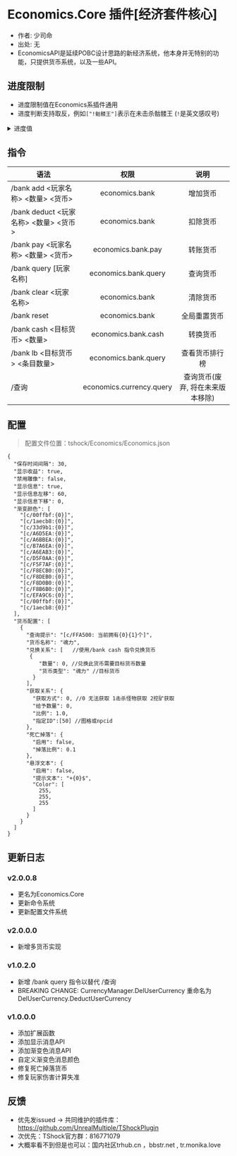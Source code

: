 # Economics.Core 插件[经济套件核心]

- 作者: 少司命
- 出处: 无
- EconomicsAPI是延续POBC设计思路的新经济系统，他本身并无特别的功
能，只提供货币系统，以及一些API。

## 进度限制
- 进度限制值在Economics系插件通用
- 进度判断支持取反，例如`["!骷髅王"]`表示在未击杀骷髅王 (`!`是英文感叹号)

<Details>

<Summary>进度值</Summary>

| 主名称    | 别名                   |
|--------|----------------------|
| 无限制    | -                    |
| 克眼     | 克苏鲁之眼                |
| 史莱姆王   | 史莱姆之王、史王             |
| 克脑     | 克苏鲁之脑、世界吞噬者、世界吞噬怪、世吞 |
| 骷髅王    | -                    |
| 蜂王     | -                    |
| 鹿角怪    | 独眼巨鹿                 |
| 血肉墙    | 肉山、肉后、困难模式           |
| 一王后    | -                    |
| 双子魔眼   | -                    |
| 毁灭者    | 铁长直                  |
| 机械骷髅王  | -                    |
| 世纪之花   | 世花                   |
| 石巨人    | -                    |
| 猪鲨     | 猪龙鱼公爵                |
| 拜月教邪教徒 | 拜月                   |
| 月球领主   | 月亮领主、月总              |
| 光之女皇   | 光女                   |
| 史莱姆皇后  | 史后                   |
| 哀木     | -                    |
| 南瓜王    | -                    |
| 长绿尖叫怪  | -                    |
| 冰雪女皇   | -                    |
| 圣诞坦克   | -                    |
| 火星飞碟   | 飞碟                   |
| 小丑     | -                    |
| 日耀柱    | -                    |
| 星旋柱    | -                    |
| 星云柱    | -                    |
| 星尘柱    | -                    |
| 哥布林入侵  | 哥布林                  |
| 海盗入侵   | 海盗                   |
| 霜月     | -                    |
| 血月     | -                    |
| 旧日一    | 黑暗法师                 |
| 旧日二    | 巨魔                   |
| 旧日三    | 贝蒂斯、双足翼龙             |
| 雨天     | -                    |
| 白天     | -                    |
| 夜晚     | -                    |
| 大风天    | -                    |
| 万圣节    | -                    |
| 派对     | -                    |
| 2020   | 醉酒世界                 |
| 2021   | 十周年                  |
| ftw    | For The Worthy       |
| 混乱世界   | 颠倒世界                 |
| ntb    | 蜂蜜世界                 |
| 永恒领域   | 饥荒                   |
| 天顶世界   | 天顶                   |
| 危机世界   | -                    |
| 森林     | -                    |
| 丛林     | -                    |
| 沙漠     | -                    |
| 雪原     | -                    |
| 洞穴     | -                    |
| 海洋     | -                    |
| 神圣     | -                    |
| 蘑菇     | -                    |
| 微光     | -                    |
| 腐化之地   | 腐化                   |
| 猩红     | 猩红之地                 |
| 地牢     | -                    |
| 墓地     | -                    |
| 神庙     | -                    |
| 蜂巢     | -                    |
| 沙尘暴    | -                    |
| 天空     | -                    |
| 岩层     | -                    |
| 土层     | -                    |
| 地狱     | -                    |
| 地下沙漠   | -                    |
| 满月     | -                    |
| 亏凸月    | -                    |
| 下弦月    | -                    |
| 残月     | -                    |
| 新月     | -                    |
| 娥眉月    | -                    |
| 上弦月    | -                    |
| 盈凸月    | -                    |
</Details>

## 指令

| 语法                            |            权限            |         说明         |
|-------------------------------|:------------------------:|:------------------:|
| /bank add <玩家名称> <数量> <货币>    |      economics.bank      |        增加货币        |
| /bank deduct <玩家名称> <数量> <货币> |      economics.bank      |        扣除货币        |
| /bank pay <玩家名称> <数量> <货币>    |    economics.bank.pay    |        转账货币        |
| /bank query [玩家名称]            |   economics.bank.query   |        查询货币        |
| /bank clear <玩家名称>            |      economics.bank      |        清除货币        |
| /bank reset                   |      economics.bank      |       全局重置货币       |
| /bank cash <目标货币> <数量>        |   economics.bank.cash    |        转换货币        |
| /bank lb <目标货币> <条目数量>        |   economics.bank.query   |      查看货币排行榜       |
| /查询                           | economics.currency.query | 查询货币(废弃, 将在未来版本移除) |

## 配置
> 配置文件位置：tshock/Economics/Economics.json
```json5
{
  "保存时间间隔": 30,
  "显示收益": true,
  "禁用雕像": false,
  "显示信息": true,
  "显示信息左移": 60,
  "显示信息下移": 0,
  "渐变颜色": [
    "[c/00ffbf:{0}]",
    "[c/1aecb8:{0}]",
    "[c/33d9b1:{0}]",
    "[c/A6D5EA:{0}]",
    "[c/A6BBEA:{0}]",
    "[c/B7A6EA:{0}]",
    "[c/A6EAB3:{0}]",
    "[c/D5F0AA:{0}]",
    "[c/F5F7AF:{0}]",
    "[c/F8ECB0:{0}]",
    "[c/F8DEB0:{0}]",
    "[c/F8D0B0:{0}]",
    "[c/F8B6B0:{0}]",
    "[c/EFA9C6:{0}]",
    "[c/00ffbf:{0}]",
    "[c/1aecb8:{0}]"
  ],
  "货币配置": [
    {
      "查询提示": "[c/FFA500: 当前拥有{0}{1}个]",
      "货币名称": "魂力",
      "兑换关系": [   //使用/bank cash 指令兑换货币
       {
          "数量": 0, //兑换此货币需要目标货币数量
          "货币类型": "魂力" //目标货币
        }
      ],
      "获取关系": {
        "获取方式": 0, //0 无法获取 1击杀怪物获取 2挖矿获取
        "给予数量": 0,
        "比例": 1.0,
        "指定ID":[50] //图格或npcid
      },
      "死亡掉落": {
        "启用": false,
        "掉落比例": 0.1
      },
      "悬浮文本": {
        "启用": false,
        "提示文本": "+{0}$",
        "Color": [
          255,
          255,
          255
        ]
      }
    }
  ]
}
```

## 更新日志

### v2.0.0.8
- 更名为Economics.Core
- 更新命令系统
- 更新配置文件系统

### v2.0.0.0
- 新增多货币实现

### v1.0.2.0
- 新增 /bank query 指令以替代 /查询
- BREAKING CHANGE: CurrencyManager.DelUserCurrency 重命名为 DelUserCurrency.DeductUserCurrency

### v1.0.0.0
- 添加扩展函数
- 添加显示消息API
- 添加渐变色消息API
- 自定义渐变色消息颜色
- 修复死亡掉落货币
- 修复玩家伤害计算失准

## 反馈
- 优先发issued -> 共同维护的插件库：https://github.com/UnrealMultiple/TShockPlugin
- 次优先：TShock官方群：816771079
- 大概率看不到但是也可以：国内社区trhub.cn ，bbstr.net , tr.monika.love
